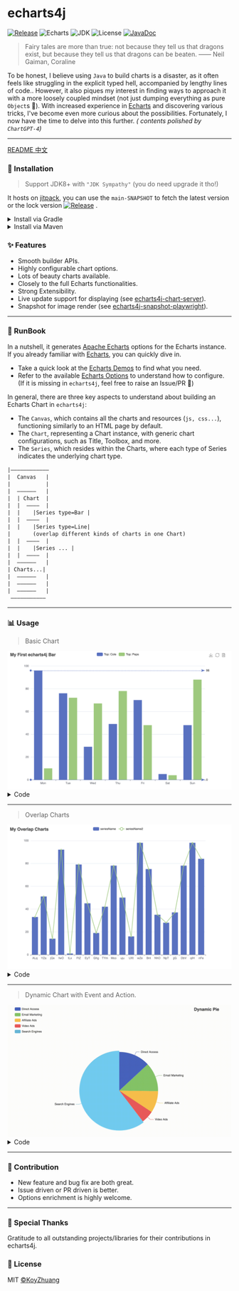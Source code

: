 # echarts4j

[![Release](https://jitpack.io/v/Koooooo-7/echarts4j.svg)](https://jitpack.io/#Koooooo-7/echarts4j)
![Echarts](https://img.shields.io/badge/echarts-_v5+-orange)
![JDK](https://img.shields.io/badge/JDK-8+-blue)
![License](https://img.shields.io/badge/License-MIT-brightgreen.svg)
[![JavaDoc](https://img.shields.io/badge/JavaDoc-latest-yellow)](https://javadoc.jitpack.io/com/github/koooooo-7/echarts4j/echarts4j-project/main-SNAPSHOT/javadoc/index.html)


> Fairy tales are more than true: not because they tell us that dragons exist, but because they tell us that dragons can
> be beaten. —— Neil Gaiman, Coraline

To be honest, I believe using `Java` to build charts is a disaster, as it often feels like struggling in the explicit
typed hell, accompanied by lengthy lines of code.. However, it also piques my interest in finding ways to approach it
with a more loosely coupled mindset (not just dumping
everything as pure `Object`s 🐶). With increased experience in [Echarts](https://echarts.apache.org/) and discovering
various tricks, I've become even more curious about the possibilities. Fortunately, I now have the time to delve into
this further. *( contents polished by `ChartGPT-4`)*

---

[README 中文](./README_ZH.md)

### 🔰 Installation

> Support JDK8+ with `"JDK Sympathy"` (you do need upgrade it tho!)

It hosts on [jitpack](https://jitpack.io/#Koooooo-7/echarts4j/main-SNAPSHOT),
you can use the `main-SNAPSHOT` to fetch the latest version or the lock
version  [![Release](https://jitpack.io/v/Koooooo-7/echarts4j.svg)](https://jitpack.io/#Koooooo-7/echarts4j)
.

<details>
  <summary>Install via Gradle</summary>

```gradle
repositories {
    mavenCentral()
    // add the repository
    maven { url 'https://jitpack.io' }
}

dependencies {
   implementation 'com.github.Koooooo-7.echarts4j:echarts4j-project:v1.0.0-SNAPSHOT'
}

```

</details>

<details>
  <summary>Install via Maven</summary>

```pom
<repositories>
    <repository>
        <id>jitpack.io</id>
        <url>https://jitpack.io</url>
    </repository>
</repositories>
	
<dependency>
    <groupId>com.github.Koooooo-7.echarts4j</groupId>
    <artifactId>echarts4j-project</artifactId>
    <version>v1.0.0-SNAPSHOT</version>
</dependency>
```

</details>

### ✨ Features

* Smooth builder APIs.
* Highly configurable chart options.
* Lots of beauty charts available.
* Closely to the full Echarts functionalities.
* Strong Extensibility.
* Live update support for displaying (see [echarts4j-chart-server](./echarts4j-chart-server/README.md)).
* Snapshot for image render (see [echarts4j-snapshot-playwright](./echarts4j-snapshot-playwright/README.md)).

---

### 📝 RunBook

In a nutshell, it generates [Apache Echarts](https://echarts.apache.org/) options for the Echarts instance.
If you already familiar with [Echarts](https://echarts.apache.org/), you can quickly dive in.

- Take a quick look at the [Echarts Demos](https://echarts.apache.org/examples/en/index.html) to find what you need.
- Refer to the available [Echarts Options](https://echarts.apache.org/en/option.html#title) to understand how to
  configure.  
  (If it is missing in `echarts4j`, feel free to raise an Issue/PR :rocket:)

In general, there are three key aspects to understand about building an Echarts Chart in `echarts4j`:

- The `Canvas`, which contains all the charts and resources (`js, css...`), functioning similarly to an HTML page by
  default.
- The `Chart`, representing a Chart instance, with generic chart configurations, such as Title, Toolbox, and more.
- The `Series`, which resides within the Charts, where each type of Series indicates the underlying chart type.

```
|————————————  
|  Canvas   |  
|           |  
|  ——————   |  
|  | Chart  |  
|  |  ————  |  
|  |    |Series type=Bar |
|  |  ————  |  
|  |    |Series type=Line| 
|       (overlap different kinds of charts in one Chart)
|  |  ————  |  
|  |    |Series ... | 
|  |  ————  |  
|  ——————   |
| Charts...|
|  ——————   |
|  ——————   |
|  ——————   |
 ———————————

```

---

### 📊 Usage

> Basic Chart

<img src="./docs/assets/bar.png" alt="line">
<details>
  <summary>Code</summary>

```
        final String chartTitle = "My First echarts4j Bar";
        final String legendFormatter = "'Top: {name}'";
        final String seriesName = "Cole";
        final String seriesName2 = "Peps";

        try {
            Canvas.builder()
                    .addCharts(BarChart.builder()
                            .options(ChartOption.builder()
                                    .title(Title.builder()
                                            .text(chartTitle).build())
                                    .legend(Legend.builder()
                                            .formatter(FuncStr.of(legendFormatter)).build())
                                    .toolbox(Toolbox.builder()
                                            .showTitle(true)
                                            .feature(Toolbox.Feature.builder()
                                                    .saveAsImage(Toolbox.SaveAsImage.builder().build())
                                                    .restore(Toolbox.Restore.builder().build())
                                                    .dataView(Toolbox.DataView.builder().build())
                                                    .build())
                                            .build())
                                    .xAxis(XAxis.builder()
                                            .data(x)
                                            .build())
                                    .yAxis(YAxis.builder().build())
                                    .build()
                                    .addSeries(BarChartSeries.builder()
                                            .name(seriesName)
                                            .data(data1)
                                            .markLine(MarkLine.builder()
                                                    .data(Arrays.asList(MarkLine.MarkLineDataItem.builder()
                                                                    .name("The Max")
                                                                    .type("max")
                                                                    .build(),
                                                            MarkLine.MarkLineDataItem.builder()
                                                                    .name("The Min")
                                                                    .type("min")
                                                                    .build()))
                                                    .build())
                                            .build())
                                    .addSeries(BarChartSeries.builder()
                                            .name(seriesName2)
                                            .data(data2)
                                            .build())
                            )
                            .build())
                    .build()
                    .renderTo(new File("bar.html"));

```

</details>

---
> Overlap Charts

<img src="./docs/assets/overlap.png" alt="overlap" />
<details>
  <summary>Code</summary>

```
        final String chartTitle = "My Overlap Charts";
        final String seriesName = "seriesName";
        final String seriesName2 = "seriesName2";
        final LineChart c = LineChart.builder()
                .options(ChartOption.builder()
                        .title(Title.builder()
                                .text(chartTitle).build())
                        .legend(Legend.builder().build())
                        .xAxis(XAxis.builder()
                                .data(x)
                                .build())
                        .yAxis(YAxis.builder().build())
                        .build()
                        .addSeries(ListChartSeriesOption.builder()
                                .name(seriesName)
                                .data(data1)
                                .build())
                        .addSeries(BarChartSeriesOption.builder()
                                .name(seriesName2)
                                .data(data2)
                                .build())
                )
                .build();

        final Canvas cvs = Canvas.builder()
                .addCharts(c)
                .build();
        final Render render = RenderProvider.get();
        render.render(cvs, new FileWriter("overlap.html"));

    }
```

</details>

---

> Dynamic Chart with Event and Action.

<img src="./docs/assets/dynamic-pie.gif"  alt="dynamic-pie"/>
<details>
  <summary>Code</summary>

```
 final String chartTitle = "Dynamic Pie";
    final String seriesName = "Access Source";

    final List<String> legendData = Arrays.asList(
            "Direct Access",
            "Email Marketing",
            "Affiliate Ads",
            "Video Ads",
            "Search Engines"
    );

    final DataHelper dataHelper = DataHelper.create()
            .addValueField(Integer.class)
            .addNameField()
            .build()
            .addData(335, "Direct Access")
            .addData(310, "Email Marketing")
            .addData(234, "Affiliate Ads")
            .addData(135, "Video Ads")
            .addData(1548, "Search Engines");

    final List<String> center = Arrays.asList("50%", "60%");
    final PieChart p = PieChart.builder()
            .options(ChartOption.builder()
                    .animation(false)
                    .title(Title.builder()
                            .text(chartTitle)
                            .right("20")
                            .build())
                    .legend(Legend.builder()
                            .orient("vertical")
                            .left("left")
                            .data(legendData)
                            .build())
                    .build()
                    .addSeries(PieChartSeriesOption.builder()
                            .name(seriesName)
                            .radius("55%")
                            .center(center)
                            .data(dataHelper.get())
                            .build())
            )
            .build()
            .addJSFunction(FuncStr.of(actionWithEchartsInstance))
            .addListener("'click'", FuncStr.of(clickAlterFunc))
            .addListener("'legendselectchanged'", FuncStr.of(legendClickAlterFunc))
            .addListener("'mousemove'", FuncStr.of("{ dataIndex: 3 }"), FuncStr.of(mouseMoveAlterFunc));

        Canvas.builder()
                .addCharts(p)
        .build()
        .renderTo(new File("dynamic-pie.html"));
```

</details>

---

### 🚀 Contribution

- New feature and bug fix are both great.
- Issue driven or PR driven is better.
- Options enrichment is highly welcome.

---

### 🎉 Special Thanks

Gratitude to all outstanding projects/libraries for their contributions in echarts4j.

### 📃 License

MIT [©KoyZhuang](https://github.com/Koooooo-7/echarts4j/blob/main/LICENSE)